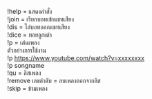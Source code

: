 !help = แสดงคำสั่ง<br>
!join = เรียกบอทเข้าแชทเสียง<br>
!dis = ไล่บอทออกแชทเสียง<br>
!dice = ทอยลูกเต๋า<br>
!p = เล่นเพลง<br>
ตัวอย่างการใช้งาน<br>
!p https://www.youtube.com/watch?v=xxxxxxxx<br>
!p songname<br>
!qu = ลิสเพลง<br>
!remove เลขลำดับ = ลบเพลงออกจากลิส<br>
!skip = ข้ามเพลง<br>
